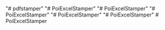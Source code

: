 "# pdfstamper" 
"# PoiExcelStamper" 
"# PoiExcelStamper" 
"# PoiExcelStamper" 
"# PoiExcelStamper" 
"# PoiExcelStamper" 
#   P o i E x c e l S t a m p e r  
 